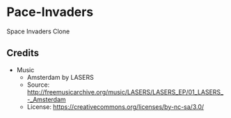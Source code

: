 # Pace-Invaders
Space Invaders Clone

## Credits
* Music
  * Amsterdam by LASERS
  * Source: http://freemusicarchive.org/music/LASERS/LASERS_EP/01_LASERS_-_Amsterdam
  * License: https://creativecommons.org/licenses/by-nc-sa/3.0/
  
